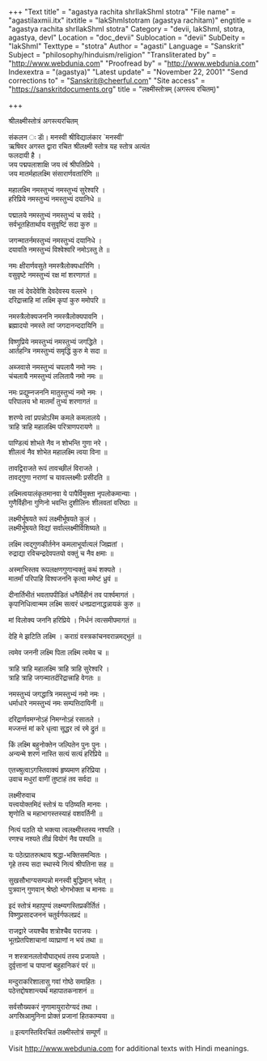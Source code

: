 +++
"Text title" = "agastya rachita shrIlakShmI stotra"
"File name" = "agastilaxmii.itx"
itxtitle = "lakShmIstotram (agastya rachitam)"
engtitle = "agastya rachita shrIlakShmI stotra"
Category = "devii, lakShmI, stotra, agastya, devI"
Location = "doc_devii"
Sublocation = "devii"
SubDeity = "lakShmI"
Texttype = "stotra"
Author = "agasti"
Language = "Sanskrit"
Subject = "philosophy/hinduism/religion"
"Transliterated by" = "http://www.webdunia.com"
"Proofread by" = "http://www.webdunia.com"
Indexextra = "(agastya)"
"Latest update" = "November 22, 2001"
"Send corrections to" = "Sanskrit@cheerful.com"
"Site access" = "https://sanskritdocuments.org"
title = "लक्ष्मीस्तोत्रम् (अगस्त्य रचितम्)"

+++
  
 श्रीलक्ष्मीस्तोत्रं अगस्त्यरचितम्   
  
संकलन ः डाॅ। मनस्वी श्रीविद्यालंकार `मनस्वी'  
ऋषिवर अगस्त द्वारा रचित श्रीलक्ष्मी स्तोत्र यह स्तोत्र अत्यंत  
फलदायी है ।  
जय पद्मपलाशाक्षि जय त्वं श्रीपतिप्रिये ।  
जय मातर्महालक्ष्मि संसारार्णवतारिणि ॥  
  
महालक्ष्मि नमस्तुभ्यं नमस्तुभ्यं सुरेश्वरि ।  
हरिप्रिये नमस्तुभ्यं नमस्तुभ्यं दयानिधे ॥  
  
पद्मालये नमस्तुभ्यं नमस्तुभ्यं च सर्वदे ।  
सर्वभूतहितार्थाय वसुवृष्टिं सदा कुरु ॥  
  
जगन्मातर्नमस्तुभ्यं नमस्तुभ्यं दयानिधे ।  
दयावति नमस्तुभ्यं विश्वेश्वरि नमोऽस्तु ते ॥  
  
नमः क्षीरार्णवसुते नमस्त्रैलोक्यधारिणि ।  
वसुवृष्टे नमस्तुभ्यं रक्ष मां शरणागतं ॥  
  
रक्ष त्वं देवदेवेशि देवदेवस्य वल्लभे ।  
दरिद्रात्त्राहि मां लक्ष्मि कृपां कुरु ममोपरि ॥  
  
नमस्त्रैलोक्यजननि नमस्त्रैलोक्यपावनि ।  
ब्रह्मादयो नमस्ते त्वां जगदानन्ददायिनि ॥  
  
विष्णुप्रिये नमस्तुभ्यं नमस्तुभ्यं जगद्धिते ।  
आर्तहन्त्रि नमस्तुभ्यं समृद्धिं कुरु मे सदा ॥  
  
अब्जवासे नमस्तुभ्यं चपलायै नमो नमः ।  
चंचलायै नमस्तुभ्यं ललितायै नमो नमः ॥  
  
नमः प्रद्युम्नजननि मातुस्तुभ्यं नमो नमः ।  
परिपालय भो मातर्मां तुभ्यं शरणागतं ॥  
  
शरण्ये त्वां प्रपन्नोऽस्मि कमले कमलालये ।  
त्राहि त्राहि महालक्ष्मि परित्राणपरायणे ॥  
  
पाण्डित्यं शोभते नैव न शोभन्ति गुणा नरे ।  
शीलत्वं नैव शोभेत महालक्ष्मि त्वया विना ॥  
  
तावद्विराजते रूपं तावच्छीलं विराजते ।  
तावद्गुणा नराणां च यावल्लक्ष्मीः प्रसीदति ॥  
  
लक्ष्मित्वयालंकृतमानवा ये पापैर्विमुक्ता नृपलोकमान्याः ।  
गुणैर्विहीना गुणिनो भवन्ति दुशीलिनः शीलवतां वरिष्ठाः ॥  
  
लक्ष्मीर्भूषयते रूपं लक्ष्मीर्भूषयते कुलं ।  
लक्ष्मीर्भूषयते विद्यां सर्वाल्लक्ष्मीर्विशिष्यते ॥  
  
लक्ष्मि त्वद्गुणकीर्तनेन कमलाभूर्यात्यलं जिह्मतां ।  
रुद्राद्या रविचन्द्रदेवपतयो वक्तुं च नैव क्षमाः ॥  
  
अस्माभिस्तव रूपलक्षणगुणान्वक्तुं कथं शक्यते ।  
मातर्मां परिपाहि विश्वजननि कृत्वा ममेष्टं ध्रुवं ॥  
  
दीनार्तिभीतं भवतापपीडितं धनैर्विहीनं तव पार्श्वमागतं ।  
कृपानिधित्वान्मम लक्ष्मि सत्वरं धनप्रदानाद्धन्नायकं कुरु ॥  
  
मां विलोक्य जननि हरिप्रिये । निर्धनं त्वत्समीपमागतं ॥  
  
देहि मे झटिति लक्ष्मि । कराग्रं वस्त्रकांचनवरान्नमद्भुतं ॥  
  
त्वमेव जननी लक्ष्मि पिता लक्ष्मि त्वमेव च ॥  
  
त्राहि त्राहि महालक्ष्मि त्राहि त्राहि सुरेश्वरि ।  
त्राहि त्राहि जगन्मातर्दरिद्रात्त्राहि वेगतः ॥  
  
नमस्तुभ्यं जगद्धात्रि नमस्तुभ्यं नमो नमः ।  
धर्माधारे नमस्तुभ्यं नमः सम्पत्तिदायिनी ॥  
  
दरिद्रार्णवमग्नोऽहं निमग्नोऽहं रसातले ।  
मज्जन्तं मां करे धृत्वा सूद्धर त्वं रमे द्रुतं ॥  
  
किं लक्ष्मि बहुनोक्तेन जल्पितेन पुनः पुनः ।  
अन्यन्मे शरणं नास्ति सत्यं सत्यं हरिप्रिये ॥  
  
एतच्श्रुत्वाऽगस्तिवाक्यं हृष्यमाण हरिप्रिया ।  
उवाच मधुरां वाणीं तुष्टाहं तव सर्वदा ॥  
  
लक्ष्मीरुवाच  
यत्त्वयोक्तमिदं स्तोत्रं यः पठिष्यति मानवः ।  
शृणोति च महाभागस्तस्याहं वशवर्तिनी ॥  
  
नित्यं पठति यो भक्त्या त्वलक्ष्मीस्तस्य नश्यति ।  
रणश्च नश्यते तीव्रं वियोगं नैव पश्यति ॥  
  
यः पठेत्प्रातरुत्थाय श्रद्धा-भक्तिसमन्वितः ।  
गृहे तस्य सदा स्थास्ये नित्यं श्रीपतिना सह ॥  
  
सुखसौभाग्यसम्पन्नो मनस्वी बुद्धिमान् भवेत् ।  
पुत्रवान् गुणवान् श्रेष्ठो भोगभोक्ता च मानवः ॥  
  
इदं स्तोत्रं महापुण्यं लक्ष्म्यगस्तिप्रकीर्तितं ।  
विष्णुप्रसादजननं चतुर्वर्गफलप्रदं ॥  
  
राजद्वारे जयश्चैव शत्रोश्चैव पराजयः ।  
भूतप्रेतपिशाचानां व्याघ्राणां न भयं तथा ॥  
  
न शस्त्रानलतोयौघाद्भयं तस्य प्रजायते ।  
दुर्वृत्तानां च पापानां बहुहानिकरं परं ॥  
  
मन्दुराकरिशालासु गवां गोष्ठे समाहितः ।  
पठेत्तद्दोषशान्त्यर्थं महापातकनाशनं ॥  
  
सर्वसौख्यकरं नृणामायुरारोग्यदं तथा ।  
अगस्रिआमुनिना प्रोक्तं प्रजानां हितकाम्यया ॥  
  
॥ इत्यगस्तिविरचितं लक्ष्मीस्तोत्रं सम्पूर्णं ॥  
  
  
Visit http://www.webdunia.com for additional texts with Hindi meanings.  
  
